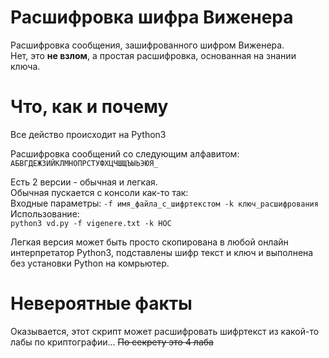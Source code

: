 # Расшифровка шифра Виженера
Расшифровка сообщения, зашифрованного шифром Виженера.  
Нет, это **не взлом**, а простая расшифровка, основанная на знании ключа. 

# Что, как и почему
Все действо происходит на Python3  

Расшифровка сообщений со следующим алфавитом:
```АБВГДЕЖЗИЙКЛМНОПРСТУФХЦЧШЩЪЫЬЭЮЯ_```

Есть 2 версии - обычная и легкая.  
Обычная пускается с консоли как-то так:  
Входные параметры: ```-f имя_файла_с_шифртекстом -k ключ_расшифрования```  
Использование:  
```python3 vd.py -f vigenere.txt -k НОС```

Легкая версия может быть просто скопирована в любой онлайн интерпретатор Python3, подставлены шифр текст и ключ и выполнена без установки Python на комрьютер.  

# Невероятные факты
Оказывается, этот скрипт может расшифровать шифртекст из какой-то лабы по криптографии... ~~По секрету это 4 лаба~~
